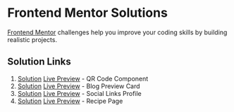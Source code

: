 # Frontend Mentor Solutions
 
[Frontend Mentor](https://www.frontendmentor.io/challenges) challenges help you improve your coding skills by building realistic projects. 

## Solution Links

01. [Solution](https://www.frontendmentor.io/solutions/qr-code-component-scss-0DVzjgxYFi) [Live Preview](https://redened.github.io/Frontend.Mentor/Solution01/src) - QR Code Component
02. [Solution](https://www.frontendmentor.io/solutions/blog-preview-card-html-scss-7NobMfhz2F) [Live Preview](https://redened.github.io/Frontend.Mentor/Solution02/src) - Blog Preview Card
03. [Solution](https://www.frontendmentor.io/solutions/social-links-profile-html-scss-aykKgGgehL) [Live Preview](https://redened.github.io/Frontend.Mentor/Solution03/src) - Social Links Profile
04. [Solution]([Solution](https://www.frontendmentor.io/solutions/social-links-profile-html-scss-aykKgGgehL)) [Live Preview](https://redened.github.io/Frontend.Mentor/Solution04/src) - Recipe Page